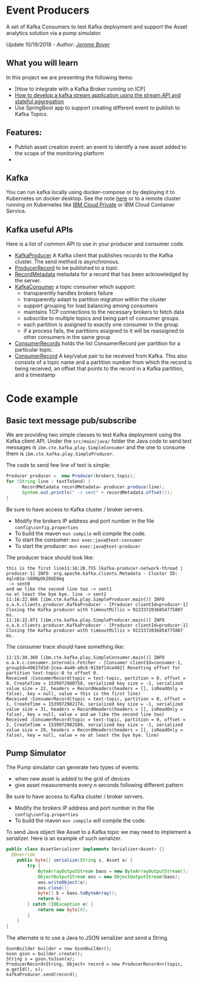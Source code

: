 # Event Producers
A set of Kafka Consumers to test Kafka deployment and support the Asset analytics solution via a pump simulator.

Update 10/19/2018 - *Author: [Jerome Boyer](https://www.linkedin.com/in/jeromeboyer/)*  

## What you will learn
In this project we are presenting the following items:
* [How to integrate with a Kafka Broker running on ICP]
* [How to develop a kafka stream application using the stream API and stateful aggregation]()
* Use SpringBoot app to support creating different event to publish to Kafka Topics.

## Features:
* Publish asset creation event: an event to identify a new asset added to the scope of the monitoring platform
*

## Kafka
You can run kafka locally using docker-compose or by deploying it to Kubernetes on docker desktop. See the note [here](https://github.com/ibm-cloud-architecture/refarch-analytics/tree/master/docs/kafka) or to a remote cluster running on Kubernetes like [IBM Cloud Private](https://github.com/ibm-cloud-architecture/refarch-analytics/blob/master/docs/kafka/readme.md#install-zookeeper-kafka-on-icp) or IBM Cloud Container Service.

## Kafka useful APIs
Here is a list of common API to use in your producer and consumer code.

* [KafkaProducer](https://kafka.apache.org/11/javadoc/org/apache/kafka/clients/producer/KafkaProducer.html) A Kafka client that publishes records to the Kafka cluster.  The send method is asynchronous.
* [ProducerRecord](https://kafka.apache.org/11/javadoc/org/apache/kafka/clients/producer/ProducerRecord.html) to be published to a topic
* [RecordMetadata](https://kafka.apache.org/11/javadoc/org/apache/kafka/clients/producer/RecordMetadata.html) metadata for a record that has been acknowledged by the server.
* [KafkaConsumer](https://kafka.apache.org/11/javadoc/org/apache/kafka/clients/consumer/KafkaConsumer.html) a topic consumer which support:
  * transparently handles brokers failure
  * transparently adapt to partition migration within the cluster
  * support grouping for load balancing among consumers
  * maintains TCP connections to the necessary brokers to fetch data
  * subscribe to multiple topics and being part of consumer groups
  * each partition is assigned to exactly one consumer in the group
  * if a process fails, the partitions assigned to it will be reassigned to other consumers in the same group
* [ConsumerRecords](https://kafka.apache.org/11/javadoc/org/apache/kafka/clients/consumer/ConsumerRecords.html) holds the list ConsumerRecord per partition for a particular topic.
* [ConsumerRecord](https://kafka.apache.org/11/javadoc/org/apache/kafka/clients/consumer/ConsumerRecord.html) A key/value pair to be received from Kafka. This also consists of a topic name and a partition number from which the record is being received, an offset that points to the record in a Kafka partition, and a timestamp

# Code example
## Basic text message pub/subscribe
We are providing two simple classes to test Kafka deployment using the Kafka client API. Under the `src/main/java/` folder the Java code to send text messages is `ibm.cte.kafka.play.SimpleConsumer` and the one to consume them is `ibm.cte.kafka.play.SimpleProducer`.

The code to send few line of text is simple:
```java
Producer producer =  new Producer(brokers,topic);
for (String line : textToSend) {
	  RecordMetadata recordMetadata= producer.produce(line);
	  System.out.println(" -> sent" + recordMetadata.offset());
}
```

Be sure to have access to Kafka cluster / broker servers.
* Modify the brokers IP address and port number in the file `config\config.properties`
* To build the maven `mvn compile` will compile the code.
* To start the consumer: `mvn exec:java@text-consumer`
* To start the producer: `mvn exec:java@text-producer`

The producer trace should look like:
```
this is the first line11:16:20.755 [kafka-producer-network-thread | producer-1] INFO  org.apache.kafka.clients.Metadata - Cluster ID: 4qlnD1e-S8ONpOkIOGE8mg
 -> sent0
and we like the second line too -> sent1
no at least the bye bye. line -> sent2
11:16:22.866 [ibm.cte.kafka.play.SimpleProducer.main()] INFO  o.a.k.clients.producer.KafkaProducer - [Producer clientId=producer-1] Closing the Kafka producer with timeoutMillis = 9223372036854775807 ms.
11:16:22.871 [ibm.cte.kafka.play.SimpleProducer.main()] INFO  o.a.k.clients.producer.KafkaProducer - [Producer clientId=producer-1] Closing the Kafka producer with timeoutMillis = 9223372036854775807 ms.
```

The consumer trace should have something like:
```
11:15:30.360 [ibm.cte.kafka.play.SimpleConsumer.main()] INFO  o.a.k.c.consumer.internals.Fetcher - [Consumer clientId=consumer-1, groupId=49627d3d-2cea-4a40-a0c6-9158f14ce482] Resetting offset for partition text-topic-0 to offset 0.
Received :ConsumerRecord(topic = text-topic, partition = 0, offset = 0, CreateTime = 1539972980758, serialized key size = -1, serialized value size = 22, headers = RecordHeaders(headers = [], isReadOnly = false), key = null, value = this is the first line)
Received :ConsumerRecord(topic = text-topic, partition = 0, offset = 1, CreateTime = 1539972982174, serialized key size = -1, serialized value size = 31, headers = RecordHeaders(headers = [], isReadOnly = false), key = null, value = and we like the second line too)
Received :ConsumerRecord(topic = text-topic, partition = 0, offset = 2, CreateTime = 1539972982589, serialized key size = -1, serialized value size = 29, headers = RecordHeaders(headers = [], isReadOnly = false), key = null, value = no at least the bye bye. line)
```

## Pump Simulator
The Pump simulator can generate two types of events:
* when new asset is added to the grid of devices
* give asset measurements every n seconds following different pattern

Be sure to have access to Kafka cluster / broker servers.
* Modify the brokers IP address and port number in the file `config\config.properties`
* To build the maven `mvn compile` will compile the code.

To send Java object like Asset to a Kafka topic we may need to implement a serializer. Here is an example of such serializer.
```java
public class AssetSerializer implements Serializer<Asset> {}
  @Override
	public byte[] serialize(String s, Asset a) {
		try {
            ByteArrayOutputStream baos = new ByteArrayOutputStream();
            ObjectOutputStream oos = new ObjectOutputStream(baos);
            oos.writeObject(a);
            oos.close();
            byte[] b = baos.toByteArray();
            return b;
        } catch (IOException e) {
            return new byte[0];
        }
	}
}
```
The alternate is to use a Java to JSON serializer and send a String.
```
GsonBuilder builder = new GsonBuilder();
Gson gson = builder.create();
String s = gson.toJson(a);
ProducerRecord<String, Object> record = new ProducerRecord<>(topic, a.getId(), s);
kafkaProducer.send(record);
```
